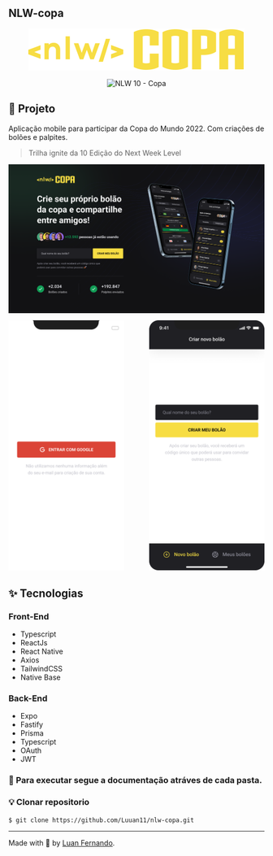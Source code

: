## NLW-copa

<p align="center">
  <img alt="NLW Copa" src="/web/src/assets/logo.svg" />
</p>

<p align="center">
  <img src="https://img.shields.io/static/v1?label=NLW&message=10&color=F7DD43&labelColor=202024" alt="NLW 10 - Copa" />
</p>

## 📱 Projeto

Aplicação mobile para participar da Copa do Mundo 2022. Com criações de bolões e palpites.
>Trilha ignite da 10 Edição do Next Week Level

<img align="center" alt="Design do Projeto Web" src="./preview/Web.png" />

<p>
  <img width="45%" alt="Projeto Mobile" src="./preview/Screen.png" />
  <img width="45%" alt="Design do Projeto Mobile" src="./preview/bolão.png"  align="right"/>
<p>

## ✨ Tecnologias

### Front-End
- Typescript
- ReactJs
- React Native
- Axios
- TailwindCSS
- Native Base

### Back-End
- Expo
- Fastify
- Prisma
- Typescript
- OAuth
- JWT

### 🎉 Para executar segue a documentação atráves de cada pasta.


### 💡 Clonar repositorio 
    
    $ git clone https://github.com/Luuan11/nlw-copa.git

---
Made with 💜 by [Luan Fernando](https://www.linkedin.com/in/luan-fernando/).


